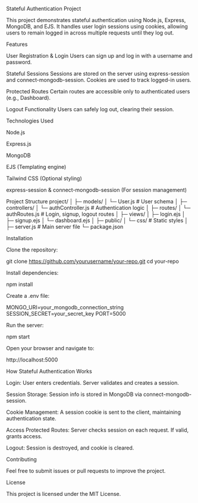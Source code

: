 Stateful Authentication Project

This project demonstrates stateful authentication using Node.js, Express, MongoDB, and EJS. It handles user login sessions using cookies, allowing users to remain logged in across multiple requests until they log out.

Features

User Registration & Login
Users can sign up and log in with a username and password.

Stateful Sessions
Sessions are stored on the server using express-session and connect-mongodb-session. Cookies are used to track logged-in users.

Protected Routes
Certain routes are accessible only to authenticated users (e.g., Dashboard).

Logout Functionality
Users can safely log out, clearing their session.

Technologies Used

Node.js

Express.js

MongoDB

EJS (Templating engine)

Tailwind CSS (Optional styling)

express-session & connect-mongodb-session (For session management)

Project Structure
project/
│
├─ models/
│   └─ User.js           # User schema
│
├─ controllers/
│   └─ authController.js # Authentication logic
│
├─ routes/
│   └─ authRoutes.js     # Login, signup, logout routes
│
├─ views/
│   ├─ login.ejs
│   ├─ signup.ejs
│   └─ dashboard.ejs
│
├─ public/
│   └─ css/              # Static styles
│
├─ server.js             # Main server file
└─ package.json

Installation

Clone the repository:

git clone https://github.com/yourusername/your-repo.git
cd your-repo


Install dependencies:

npm install


Create a .env file:

MONGO_URI=your_mongodb_connection_string
SESSION_SECRET=your_secret_key
PORT=5000


Run the server:

npm start


Open your browser and navigate to:

http://localhost:5000

How Stateful Authentication Works

Login: User enters credentials. Server validates and creates a session.

Session Storage: Session info is stored in MongoDB via connect-mongodb-session.

Cookie Management: A session cookie is sent to the client, maintaining authentication state.

Access Protected Routes: Server checks session on each request. If valid, grants access.

Logout: Session is destroyed, and cookie is cleared.

Contributing

Feel free to submit issues or pull requests to improve the project.

License

This project is licensed under the MIT License.
